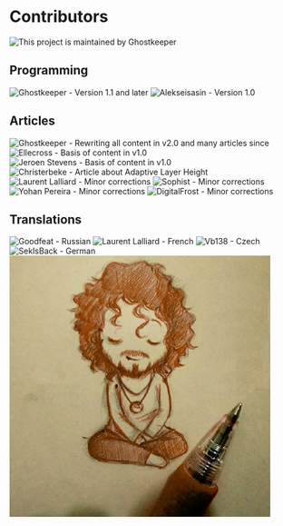 Contributors
====
![This project is maintained by Ghostkeeper](../images/contributors/Ghostkeeper.png)

Programming
----
![Ghostkeeper - Version 1.1 and later](../images/contributors/Ghostkeeper.png)
![Alekseisasin - Version 1.0](../images/contributors/Alekseisasin.png)

Articles
----
![Ghostkeeper - Rewriting all content in v2.0 and many articles since](../images/contributors/Ghostkeeper.png)
![Ellecross - Basis of content in v1.0](../images/contributors/Ellecross.jpg)
![Jeroen Stevens - Basis of content in v1.0](../images/contributors/no_avatar.svg)
![Christerbeke - Article about Adaptive Layer Height](../images/contributors/Christerbeke.jpg)
![Laurent Lalliard - Minor corrections](../images/contributors/5axes.png)
![Sophist - Minor corrections](../images/contributors/Sophist.jpg)
![Yohan Pereira - Minor corrections](../images/contributors/yohan-pereira.png)
![DigitalFrost - Minor corrections](../images/contributors/DigitalFrost.jpg)

Translations
----
![Goodfeat - Russian](../images/contributors/Goodfeat.png)
![Laurent Lalliard - French](../images/contributors/5axes.png)
![Vb138 - Czech](../images/contributors/Vb138.png)
![SekIsBack - German](../images/contributors/Sekisback.jpg)
![DjEdu28 - Portuguese](../images/contributors/DjEdu28.png)
